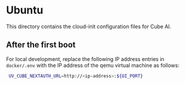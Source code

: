 # Ubuntu

This directory contains the cloud-init configuration files for Cube AI.

## After the first boot

For local development, replace the following IP address entries in `docker/.env` with the IP address of the qemu virtual machine as follows:

```bash
 UV_CUBE_NEXTAUTH_URL=http://<ip-address>:${UI_PORT}
```
